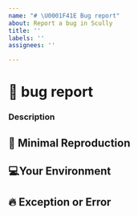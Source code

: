 ```yaml
---
name: "# \U0001F41E Bug report"
about: Report a bug in Scully
title: ''
labels: ''
assignees: ''

---
```


# 🐞 bug report

### Description

## 🔬 Minimal Reproduction
## 💻Your Environment 
## 🔥 Exception or Error
<pre><code>

</code></pre>
